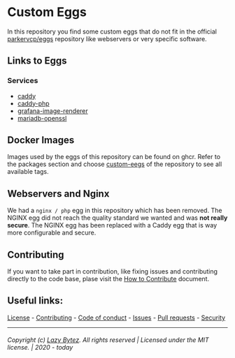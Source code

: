 # Custom Eggs
In this repository you find some custom eggs that do not fit in the official [parkervcp/eggs](https://github.com/parkervcp/eggs) repository like webservers or very specific software.

## Links to Eggs

### Services
- [caddy](/eggs/caddy)
- [caddy-php](/eggs/caddy-php)
- [grafana-image-renderer](/eggs/grafana-image-renderer/)
- [mariadb-openssl](/eggs/mariadb-openssl)

## Docker Images
Images used by the eggs of this repository can be found on ghcr.
Refer to the packages section and choose [custom-eegs](https://github.com/lazybytez/custom-eggs/pkgs/container/custom-eggs) of the repository to see all available tags.

## Webservers and Nginx
We had a `nginx / php` egg in this repository which has been removed. The NGINX egg did not reach the quality standard we wanted and was **not really secure**. The NGINX egg has been replaced with a Caddy egg that is way more configurable and secure.

## Contributing

If you want to take part in contribution, like fixing issues and contributing directly to the code base, plase visit the [How to Contribute][github-contribute] document.

## Useful links:
[License][github-license] - 
[Contributing][github-contribute] - 
[Code of conduct][github-codeofconduct] - 
[Issues][github-issues] - 
[Pull requests][github-pulls] - 
[Security][github-security] 

<hr>  

###### Copyright (c) [Lazy Bytez][github-team]. All rights reserved | Licensed under the MIT license. | 2020 - today

<!-- Variables -->
[github-team]: https://github.com/lazybytez

[github-license]: https://github.com/lazybytez/eggs/blob/master/LICENSE
[github-contribute]: https://github.com/lazybytez/eggs/blob/master/CONTRIBUTING.md
[github-codeofconduct]: https://github.com/lazybytez/eggs/blob/master/CODE_OF_CONDUCT.md
[github-issues]: https://github.com/lazybytez/eggs/issues
[github-pulls]: https://github.com/lazybytez/eggs/pulls
[github-security]: https://github.com/lazybytez/eggs/blob/master/SECURITY.md
